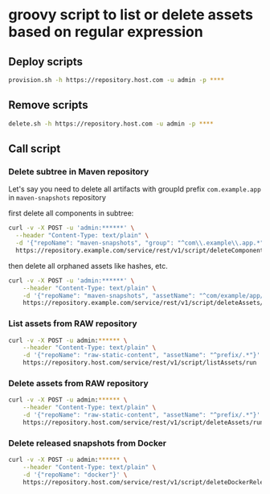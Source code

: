 # groovy script to list or delete assets based on regular expression

## Deploy scripts

```bash
provision.sh -h https://repository.host.com -u admin -p ****
```

## Remove scripts

```bash
delete.sh -h https://repository.host.com -u admin -p ****
```

## Call script

### Delete subtree in Maven repository

Let's say you need to delete all artifacts with groupId prefix `com.example.app` in `maven-snapshots` repository

first delete all components in subtree:
```bash
curl -v -X POST -u 'admin:******' \
  --header "Content-Type: text/plain" \
  -d '{"repoName": "maven-snapshots", "group": "^com\\.example\\.app.*"}' \
  https://repository.example.com/service/rest/v1/script/deleteComponents/run
```

then delete all orphaned assets like hashes, etc.
```bash
curl -v -X POST -u 'admin:******' \
    --header "Content-Type: text/plain" \
    -d '{"repoName": "maven-snapshots", "assetName": "^com/example/app/.*"}' \
    https://repository.example.com/service/rest/v1/script/deleteAssets/run
```

### List assets from RAW repository

```bash
curl -v -X POST -u admin:****** \
    --header "Content-Type: text/plain" \
    -d '{"repoName": "raw-static-content", "assetName": "^prefix/.*"}' \
    https://repository.host.com/service/rest/v1/script/listAssets/run
```

### Delete assets from RAW repository

```bash
curl -v -X POST -u admin:****** \
    --header "Content-Type: text/plain" \
    -d '{"repoName": "raw-static-content", "assetName": "^prefix/.*"}' \
    https://repository.host.com/service/rest/v1/script/deleteAssets/run
```

### Delete released snapshots from Docker

```bash
curl -v -X POST -u admin:****** \
    --header "Content-Type: text/plain" \
    -d '{"repoName": "docker"}' \
    https://repository.host.com/service/rest/v1/script/deleteDockerReleasedSnapshots/run
```
